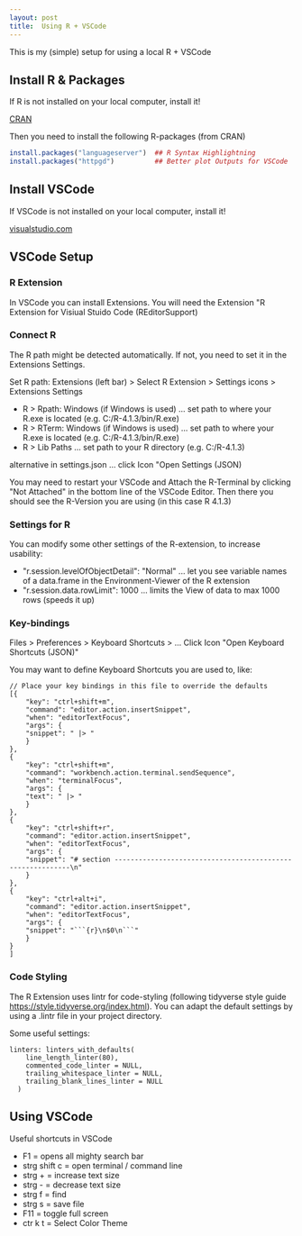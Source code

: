 ```yaml
---
layout: post
title:  Using R + VSCode
---
```


This is my (simple) setup for using a local R + VSCode

## Install R & Packages

If R is not installed on your local computer, install it!

[CRAN](https://cran.r-project.org)

Then you need to install the following R-packages (from CRAN)

```R
install.packages("languageserver")  ## R Syntax Highlightning
install.packages("httpgd")          ## Better plot Outputs for VSCode
```

## Install VSCode 
  
If VSCode is not installed on your local computer, install it!

[visualstudio.com](https://code.visualstudio.com/download)

## VSCode Setup

### R Extension 

In VSCode you can install Extensions. You will need the Extension "R Extension for Visiual Stuido Code (REditorSupport)

### Connect R

The R path might be detected automatically. If not, you need to set it in the Extensions Settings.

Set R path: Extensions (left bar) > Select R Extension > Settings icons > Extensions Settings

* R > Rpath: Windows (if Windows is used) ... set path to where your R.exe is located (e.g. C:/R-4.1.3/bin/R.exe)
* R > RTerm: Windows (if Windows is used) ... set path to where your R.exe is located (e.g. C:/R-4.1.3/bin/R.exe)
* R > Lib Paths  ... set path to your R directory (e.g. C:/R-4.1.3)

alternative in settings.json ... click Icon "Open Settings (JSON) 

You may need to restart your VSCode and Attach the R-Terminal by clicking "Not Attached" in the bottom line of the VSCode Editor. 
Then there you should see the R-Version you are using (in this case R 4.1.3)

### Settings for R

You can modify some other settings of the R-extension, to increase usability:

* "r.session.levelOfObjectDetail": "Normal" ... let you see variable names of a data.frame in the Environment-Viewer of the R extension
* "r.session.data.rowLimit": 1000 ... limits the View of data to max 1000 rows (speeds it up)

### Key-bindings

Files > Preferences > Keyboard Shortcuts > ... Click Icon "Open Keyboard Shortcuts (JSON)" 

You may want to define Keyboard Shortcuts you are used to, like:

```
// Place your key bindings in this file to override the defaults
[{
    "key": "ctrl+shift+m",
    "command": "editor.action.insertSnippet",
    "when": "editorTextFocus",
    "args": {
    "snippet": " |> "
    }
},
{
    "key": "ctrl+shift+m",
    "command": "workbench.action.terminal.sendSequence",
    "when": "terminalFocus",
    "args": {
    "text": " |> "
    }
},
{
    "key": "ctrl+shift+r",
    "command": "editor.action.insertSnippet",
    "when": "editorTextFocus",
    "args": {
    "snippet": "# section -----------------------------------------------------------\n"
    }
},
{
    "key": "ctrl+alt+i",
    "command": "editor.action.insertSnippet",
    "when": "editorTextFocus",
    "args": {
    "snippet": "```{r}\n$0\n```"
    }
}
]
```

### Code Styling

The R Extension uses lintr for code-styling (following tidyverse style guide https://style.tidyverse.org/index.html). 
You can adapt the default settings by using a .lintr file in your project directory.

Some useful settings:

```
linters: linters_with_defaults(
    line_length_linter(80),
    commented_code_linter = NULL,
    trailing_whitespace_linter = NULL,
    trailing_blank_lines_linter = NULL
  )
```

## Using VSCode

Useful shortcuts in VSCode

* F1	= opens all mighty search bar
* strg shift c	= open terminal / command line
* strg +	= increase text size
* strg -	= decrease text size
* strg f	= find
* strg s	= save file
* F11	= toggle full screen
* ctr k t	= Select Color Theme
